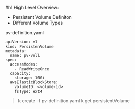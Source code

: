 #h1 High Level Overview:
- Persistent Volume Definiton
- Different Volume Types


pv-definition.yaml
```
apiVersion: v1
kind: PersistenVolume
metadata:
  name: pv-voll
spec:
  accessModes:
    - ReadWriteOnce
  capacity:
    storage: 10Gi
  awsElasticBlockStore:
    volumeID: <volume-id>
    fsType: ext4
```

> k create -f pv-definition.yaml
> k get persistentVolume
